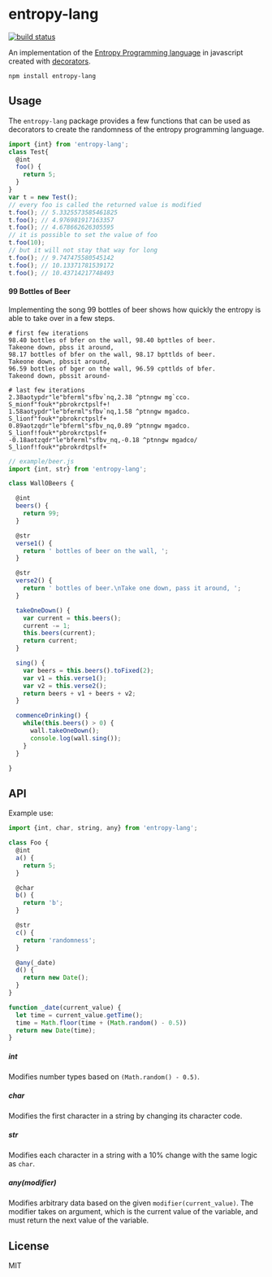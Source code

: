 entropy-lang
===

[![build status](https://travis-ci.org/53seven/entropy-lang.svg)](https://travis-ci.org/53seven/entropy-lang)

An implementation of the [Entropy Programming language](https://esolangs.org/wiki/Entropy) in javascript created with [decorators](https://github.com/wycats/javascript-decorators).


```
npm install entropy-lang
```

Usage
---

The `entropy-lang` package provides a few functions that can be used as decorators to create the randomness of the entropy programming language.

```js
import {int} from 'entropy-lang';
class Test{
  @int
  foo() {
    return 5;
  }
}
var t = new Test();
// every foo is called the returned value is modified
t.foo(); // 5.3325573585461825
t.foo(); // 4.976981917163357
t.foo(); // 4.678662626305595
// it is possible to set the value of foo
t.foo(10);
// but it will not stay that way for long
t.foo(); // 9.747475580545142
t.foo(); // 10.13371781539172
t.foo(); // 10.43714217748493
```

#### 99 Bottles of Beer

Implementing the song 99 bottles of beer shows how quickly the entropy is able to take over in a few steps.

```
# first few iterations
98.40 bottles of bfer on the wall, 98.40 bpttles of beer.
Takeone down, pbss it around,
98.17 bottles of bfer on the wall, 98.17 bpttlds of beer.
Takeone down, pbssit around,
96.59 bottles of bger on the wall, 96.59 cpttlds of bfer.
Takeond down, pbssit around-
```

```
# last few iterations
2.38aotypdr"le"bferml"sfbv`nq,2.38 ^ptnngw mg`cco.
S_mionf"fouk*"pbrokrctpslf+!
1.58aotypdr"le"bferml"sfbv`nq,1.58 ^ptnngw mgadco.
S_lionf"fouk*"pbrokrctpslf+
0.89aotzqdr"le"bferml"sfbv_nq,0.89 ^ptnngw mgadco.
S_lionf!fouk*"pbrokrctpslf+
-0.18aotzqdr"le"bferml"sfbv_nq,-0.18 ^ptnngw mgadco/
S_lionf!fouk*"pbrokrdtpslf+
```

```js
// example/beer.js
import {int, str} from 'entropy-lang';

class WallOBeers {

  @int
  beers() {
    return 99;
  }

  @str
  verse1() {
    return ' bottles of beer on the wall, ';
  }

  @str
  verse2() {
    return ' bottles of beer.\nTake one down, pass it around, ';
  }

  takeOneDown() {
    var current = this.beers();
    current -= 1;
    this.beers(current);
    return current;
  }

  sing() {
    var beers = this.beers().toFixed(2);
    var v1 = this.verse1();
    var v2 = this.verse2();
    return beers + v1 + beers + v2;
  }

  commenceDrinking() {
    while(this.beers() > 0) {
      wall.takeOneDown();
      console.log(wall.sing());
    }
  }

}

```

API
---

Example use:

```js
import {int, char, string, any} from 'entropy-lang';

class Foo {
  @int
  a() {
    return 5;
  }

  @char
  b() {
    return 'b';
  }

  @str
  c() {
    return 'randomness';
  }

  @any(_date)
  d() {
    return new Date();
  }
}

function _date(current_value) {
  let time = current_value.getTime();
  time = Math.floor(time + (Math.random() - 0.5))
  return new Date(time);
}

```

##### int

Modifies number types based on `(Math.random() - 0.5)`.

##### char

Modifies the first character in a string by changing its character code.

##### str

Modifies each character in a string with a 10% change with the same logic as `char`.

##### any(modifier)

Modifies arbitrary data based on the given `modifier(current_value)`. The modifier takes on argument, which is the current value of the variable, and must return the next value of the variable.

License
---

MIT
